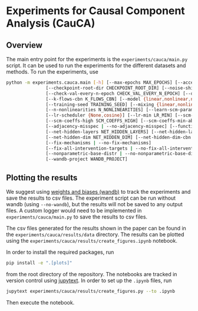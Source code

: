 # Experiments for Causal Component Analysis (CauCA)

## Overview

The main entry point for the experiments is the `experiments/cauca/main.py` script.
It can be used to run the experiments for the different datasets and methods.
To run the experiments, use
```bash
python -m experiments.cauca.main [-h] [--max-epochs MAX_EPOCHS] [--accelerator ACCELERATOR] [--batch-size BATCH_SIZE] [--lr LR]
               [--checkpoint-root-dir CHECKPOINT_ROOT_DIR] [--noise-shift-type {mean,std}]
               [--check-val-every-n-epoch CHECK_VAL_EVERY_N_EPOCH] [--dgp DGP] [--k-flows K_FLOWS]
               [--k-flows-cbn K_FLOWS_CBN] [--model {linear,nonlinear,naive}] [--seed SEED]
               [--training-seed TRAINING_SEED] [--mixing {linear,nonlinear}] [--scm {linear,location-scale}]
               [--n-nonlinearities N_NONLINEARITIES] [--learn-scm-params | --no-learn-scm-params]
               [--lr-scheduler {None,cosine}] [--lr-min LR_MIN] [--scm-coeffs-low SCM_COEFFS_LOW]
               [--scm-coeffs-high SCM_COEFFS_HIGH] [--scm-coeffs-min-abs-value SCM_COEFFS_MIN_ABS_VALUE] [--snr SNR]
               [--adjacency-misspec | --no-adjacency-misspec] [--function-misspec | --no-function-misspec]
               [--net-hidden-layers NET_HIDDEN_LAYERS] [--net-hidden-layers-cbn NET_HIDDEN_LAYERS_CBN]
               [--net-hidden-dim NET_HIDDEN_DIM] [--net-hidden-dim-cbn NET_HIDDEN_DIM_CBN]
               [--fix-mechanisms | --no-fix-mechanisms]
               [--fix-all-intervention-targets | --no-fix-all-intervention-targets]
               [--nonparametric-base-distr | --no-nonparametric-base-distr] [--wandb | --no-wandb]
               [--wandb-project WANDB_PROJECT]
```

## Plotting the results

We suggest using [weights and biases (wandb)](https://wandb.ai/) to track the experiments and save the results to csv files.
The experiment script can be run without wandb (using `--no-wandb`), but the results will not be saved to any output files.
A custom logger would need to be implemented in `experiments/cauca/main.py` to save the results to csv files.

The csv files generated for the results shown in the paper can be found in the `experiments/cauca/results/data` directory.
The results can be plotted using the `experiments/cauca/results/create_figures.ipynb` notebook.

In order to install the required packages, run
```bash
pip install -e ".[plots]"
```
from the root directory of the repository. The notebooks are tracked in version control using
[jupytext](https://github.com/mwouts/jupytext).
In order to set up the `.ipynb` files, run
```bash
jupytext experiments/cauca/results/create_figures.py --to .ipynb
```
Then execute the notebook.